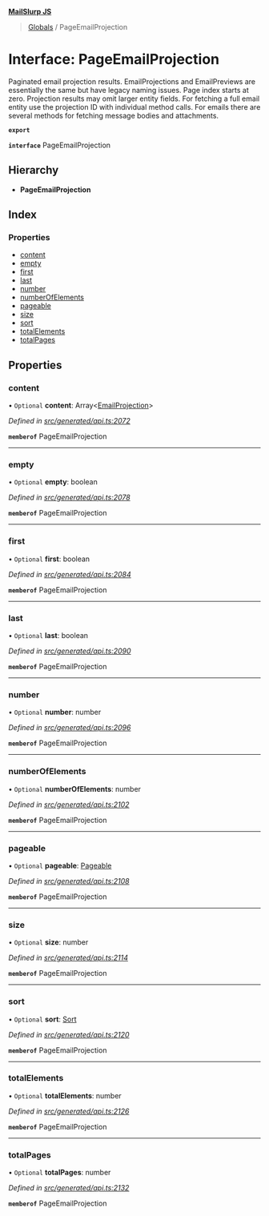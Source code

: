 **[MailSlurp JS](../README.md)**

> [Globals](../README.md) / PageEmailProjection

# Interface: PageEmailProjection

Paginated email projection results. EmailProjections and EmailPreviews are essentially the same but have legacy naming issues. Page index starts at zero. Projection results may omit larger entity fields. For fetching a full email entity use the projection ID with individual method calls. For emails there are several methods for fetching message bodies and attachments.

**`export`** 

**`interface`** PageEmailProjection

## Hierarchy

* **PageEmailProjection**

## Index

### Properties

* [content](pageemailprojection.md#content)
* [empty](pageemailprojection.md#empty)
* [first](pageemailprojection.md#first)
* [last](pageemailprojection.md#last)
* [number](pageemailprojection.md#number)
* [numberOfElements](pageemailprojection.md#numberofelements)
* [pageable](pageemailprojection.md#pageable)
* [size](pageemailprojection.md#size)
* [sort](pageemailprojection.md#sort)
* [totalElements](pageemailprojection.md#totalelements)
* [totalPages](pageemailprojection.md#totalpages)

## Properties

### content

• `Optional` **content**: Array\<[EmailProjection](emailprojection.md)>

*Defined in [src/generated/api.ts:2072](https://github.com/mailslurp/mailslurp-client/blob/8726614/src/generated/api.ts#L2072)*

**`memberof`** PageEmailProjection

___

### empty

• `Optional` **empty**: boolean

*Defined in [src/generated/api.ts:2078](https://github.com/mailslurp/mailslurp-client/blob/8726614/src/generated/api.ts#L2078)*

**`memberof`** PageEmailProjection

___

### first

• `Optional` **first**: boolean

*Defined in [src/generated/api.ts:2084](https://github.com/mailslurp/mailslurp-client/blob/8726614/src/generated/api.ts#L2084)*

**`memberof`** PageEmailProjection

___

### last

• `Optional` **last**: boolean

*Defined in [src/generated/api.ts:2090](https://github.com/mailslurp/mailslurp-client/blob/8726614/src/generated/api.ts#L2090)*

**`memberof`** PageEmailProjection

___

### number

• `Optional` **number**: number

*Defined in [src/generated/api.ts:2096](https://github.com/mailslurp/mailslurp-client/blob/8726614/src/generated/api.ts#L2096)*

**`memberof`** PageEmailProjection

___

### numberOfElements

• `Optional` **numberOfElements**: number

*Defined in [src/generated/api.ts:2102](https://github.com/mailslurp/mailslurp-client/blob/8726614/src/generated/api.ts#L2102)*

**`memberof`** PageEmailProjection

___

### pageable

• `Optional` **pageable**: [Pageable](pageable.md)

*Defined in [src/generated/api.ts:2108](https://github.com/mailslurp/mailslurp-client/blob/8726614/src/generated/api.ts#L2108)*

**`memberof`** PageEmailProjection

___

### size

• `Optional` **size**: number

*Defined in [src/generated/api.ts:2114](https://github.com/mailslurp/mailslurp-client/blob/8726614/src/generated/api.ts#L2114)*

**`memberof`** PageEmailProjection

___

### sort

• `Optional` **sort**: [Sort](sort.md)

*Defined in [src/generated/api.ts:2120](https://github.com/mailslurp/mailslurp-client/blob/8726614/src/generated/api.ts#L2120)*

**`memberof`** PageEmailProjection

___

### totalElements

• `Optional` **totalElements**: number

*Defined in [src/generated/api.ts:2126](https://github.com/mailslurp/mailslurp-client/blob/8726614/src/generated/api.ts#L2126)*

**`memberof`** PageEmailProjection

___

### totalPages

• `Optional` **totalPages**: number

*Defined in [src/generated/api.ts:2132](https://github.com/mailslurp/mailslurp-client/blob/8726614/src/generated/api.ts#L2132)*

**`memberof`** PageEmailProjection
